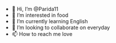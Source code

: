 - 👋 Hi, I’m @Parida11
- 👀 I’m interested in food
- 🌱 I’m currently learning English
- 💞️ I’m looking to collaborate on everyday
- 📫 How to reach me love

<!---
Parida11/Parida11 is a ✨ special ✨ repository because its `README.md` (this file) appears on your GitHub profile.
You can click the Preview link to take a look at your changes.
--->
